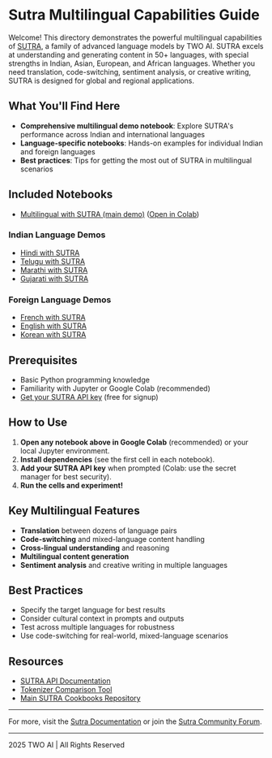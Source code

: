 # Sutra Multilingual Capabilities Guide

Welcome! This directory demonstrates the powerful multilingual capabilities of [SUTRA](https://www.two.ai/sutra), a family of advanced language models by TWO AI. SUTRA excels at understanding and generating content in 50+ languages, with special strengths in Indian, Asian, European, and African languages. Whether you need translation, code-switching, sentiment analysis, or creative writing, SUTRA is designed for global and regional applications.

## What You'll Find Here

- **Comprehensive multilingual demo notebook**: Explore SUTRA's performance across Indian and international languages
- **Language-specific notebooks**: Hands-on examples for individual Indian and foreign languages
- **Best practices**: Tips for getting the most out of SUTRA in multilingual scenarios

## Included Notebooks

- [Multilingual with SUTRA (main demo)](multilingual_with_sutra.ipynb.ipynb) ([Open in Colab](https://colab.research.google.com/drive/10XCd_x88UCoOZgdtX-clce6lr5wkOT-X?usp=sharing))

### Indian Language Demos
- [Hindi with SUTRA](indian_languages/hindi_with_sutra.ipynb)
- [Telugu with SUTRA](indian_languages/telugu_with_sutra.ipynb)
- [Marathi with SUTRA](indian_languages/marathi_with_sutra.ipynb)
- [Gujarati with SUTRA](indian_languages/gujarati_with_sutra.ipynb)

### Foreign Language Demos
- [French with SUTRA](foreign_languages/french_with_sutra.ipynb)
- [English with SUTRA](foreign_languages/english_with_sutra.ipynb)
- [Korean with SUTRA](foreign_languages/Korean_with_Sutra.ipynb)

## Prerequisites

- Basic Python programming knowledge
- Familiarity with Jupyter or Google Colab (recommended)
- [Get your SUTRA API key](https://www.two.ai/sutra/api) (free for signup)

## How to Use

1. **Open any notebook above in Google Colab** (recommended) or your local Jupyter environment.
2. **Install dependencies** (see the first cell in each notebook).
3. **Add your SUTRA API key** when prompted (Colab: use the secret manager for best security).
4. **Run the cells and experiment!**

## Key Multilingual Features

- **Translation** between dozens of language pairs
- **Code-switching** and mixed-language content handling
- **Cross-lingual understanding** and reasoning
- **Multilingual content generation**
- **Sentiment analysis** and creative writing in multiple languages

## Best Practices

- Specify the target language for best results
- Consider cultural context in prompts and outputs
- Test across multiple languages for robustness
- Use code-switching for real-world, mixed-language scenarios

## Resources

- [SUTRA API Documentation](https://docs.two.ai/version-2/docs/get-started-with-sutra)
- [Tokenizer Comparison Tool](https://huggingface.co/spaces/TWO/sutra-tokenizer-comparison)
- [Main SUTRA Cookbooks Repository](https://github.com/Shubhwithai/Sutra_Cookbooks)

---

For more, visit the [Sutra Documentation](https://docs.sutra.ai) or join the [Sutra Community Forum](https://community.sutra.ai).

---

 2025 TWO AI | All Rights Reserved
